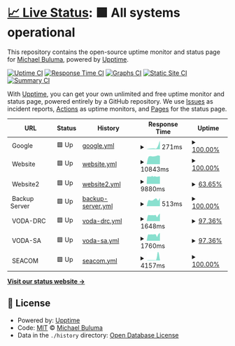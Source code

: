 # [📈 Live Status](https://buluma.github.io/uptime): <!--live status--> **🟩 All systems operational**

This repository contains the open-source uptime monitor and status page for [Michael Buluma](https://www.buluma.me.ke/), powered by [Upptime](https://github.com/upptime/upptime).

[![Uptime CI](https://github.com/buluma/uptime/workflows/Uptime%20CI/badge.svg)](https://github.com/buluma/uptime/actions?query=workflow%3A%22Uptime+CI%22)
[![Response Time CI](https://github.com/buluma/uptime/workflows/Response%20Time%20CI/badge.svg)](https://github.com/buluma/uptime/actions?query=workflow%3A%22Response+Time+CI%22)
[![Graphs CI](https://github.com/buluma/uptime/workflows/Graphs%20CI/badge.svg)](https://github.com/buluma/uptime/actions?query=workflow%3A%22Graphs+CI%22)
[![Static Site CI](https://github.com/buluma/uptime/workflows/Static%20Site%20CI/badge.svg)](https://github.com/buluma/uptime/actions?query=workflow%3A%22Static+Site+CI%22)
[![Summary CI](https://github.com/buluma/uptime/workflows/Summary%20CI/badge.svg)](https://github.com/buluma/uptime/actions?query=workflow%3A%22Summary+CI%22)

With [Upptime](https://upptime.js.org), you can get your own unlimited and free uptime monitor and status page, powered entirely by a GitHub repository. We use [Issues](https://github.com/buluma/uptime/issues) as incident reports, [Actions](https://github.com/buluma/uptime/actions) as uptime monitors, and [Pages](https://buluma.github.io/uptime) for the status page.

<!--start: status pages-->
<!-- This summary is generated by Upptime (https://github.com/upptime/upptime) -->
<!-- Do not edit this manually, your changes will be overwritten -->
<!-- prettier-ignore -->
| URL | Status | History | Response Time | Uptime |
| --- | ------ | ------- | ------------- | ------ |
| <img alt="" src="https://favicons.githubusercontent.com/null" height="13"> Google | 🟩 Up | [google.yml](https://github.com/buluma/uptime/commits/HEAD/history/google.yml) | <details><summary><img alt="Response time graph" src="./graphs/google/response-time-week.png" height="20"> 271ms</summary><br><a href="https://buluma.github.io/uptime/history/google"><img alt="Response time 271" src="https://img.shields.io/endpoint?url=https%3A%2F%2Fraw.githubusercontent.com%2Fbuluma%2Fuptime%2FHEAD%2Fapi%2Fgoogle%2Fresponse-time.json"></a><br><a href="https://buluma.github.io/uptime/history/google"><img alt="24-hour response time 852" src="https://img.shields.io/endpoint?url=https%3A%2F%2Fraw.githubusercontent.com%2Fbuluma%2Fuptime%2FHEAD%2Fapi%2Fgoogle%2Fresponse-time-day.json"></a><br><a href="https://buluma.github.io/uptime/history/google"><img alt="7-day response time 271" src="https://img.shields.io/endpoint?url=https%3A%2F%2Fraw.githubusercontent.com%2Fbuluma%2Fuptime%2FHEAD%2Fapi%2Fgoogle%2Fresponse-time-week.json"></a><br><a href="https://buluma.github.io/uptime/history/google"><img alt="30-day response time 271" src="https://img.shields.io/endpoint?url=https%3A%2F%2Fraw.githubusercontent.com%2Fbuluma%2Fuptime%2FHEAD%2Fapi%2Fgoogle%2Fresponse-time-month.json"></a><br><a href="https://buluma.github.io/uptime/history/google"><img alt="1-year response time 271" src="https://img.shields.io/endpoint?url=https%3A%2F%2Fraw.githubusercontent.com%2Fbuluma%2Fuptime%2FHEAD%2Fapi%2Fgoogle%2Fresponse-time-year.json"></a></details> | <details><summary><a href="https://buluma.github.io/uptime/history/google">100.00%</a></summary><a href="https://buluma.github.io/uptime/history/google"><img alt="All-time uptime 100.00%" src="https://img.shields.io/endpoint?url=https%3A%2F%2Fraw.githubusercontent.com%2Fbuluma%2Fuptime%2FHEAD%2Fapi%2Fgoogle%2Fuptime.json"></a><br><a href="https://buluma.github.io/uptime/history/google"><img alt="24-hour uptime 100.00%" src="https://img.shields.io/endpoint?url=https%3A%2F%2Fraw.githubusercontent.com%2Fbuluma%2Fuptime%2FHEAD%2Fapi%2Fgoogle%2Fuptime-day.json"></a><br><a href="https://buluma.github.io/uptime/history/google"><img alt="7-day uptime 100.00%" src="https://img.shields.io/endpoint?url=https%3A%2F%2Fraw.githubusercontent.com%2Fbuluma%2Fuptime%2FHEAD%2Fapi%2Fgoogle%2Fuptime-week.json"></a><br><a href="https://buluma.github.io/uptime/history/google"><img alt="30-day uptime 100.00%" src="https://img.shields.io/endpoint?url=https%3A%2F%2Fraw.githubusercontent.com%2Fbuluma%2Fuptime%2FHEAD%2Fapi%2Fgoogle%2Fuptime-month.json"></a><br><a href="https://buluma.github.io/uptime/history/google"><img alt="1-year uptime 100.00%" src="https://img.shields.io/endpoint?url=https%3A%2F%2Fraw.githubusercontent.com%2Fbuluma%2Fuptime%2FHEAD%2Fapi%2Fgoogle%2Fuptime-year.json"></a></details>
| <img alt="" src="https://www.buluma.co.ke/wp-content/uploads/2015/12/logo.png" height="13"> Website | 🟩 Up | [website.yml](https://github.com/buluma/uptime/commits/HEAD/history/website.yml) | <details><summary><img alt="Response time graph" src="./graphs/website/response-time-week.png" height="20"> 10843ms</summary><br><a href="https://buluma.github.io/uptime/history/website"><img alt="Response time 10843" src="https://img.shields.io/endpoint?url=https%3A%2F%2Fraw.githubusercontent.com%2Fbuluma%2Fuptime%2FHEAD%2Fapi%2Fwebsite%2Fresponse-time.json"></a><br><a href="https://buluma.github.io/uptime/history/website"><img alt="24-hour response time 11172" src="https://img.shields.io/endpoint?url=https%3A%2F%2Fraw.githubusercontent.com%2Fbuluma%2Fuptime%2FHEAD%2Fapi%2Fwebsite%2Fresponse-time-day.json"></a><br><a href="https://buluma.github.io/uptime/history/website"><img alt="7-day response time 10843" src="https://img.shields.io/endpoint?url=https%3A%2F%2Fraw.githubusercontent.com%2Fbuluma%2Fuptime%2FHEAD%2Fapi%2Fwebsite%2Fresponse-time-week.json"></a><br><a href="https://buluma.github.io/uptime/history/website"><img alt="30-day response time 10843" src="https://img.shields.io/endpoint?url=https%3A%2F%2Fraw.githubusercontent.com%2Fbuluma%2Fuptime%2FHEAD%2Fapi%2Fwebsite%2Fresponse-time-month.json"></a><br><a href="https://buluma.github.io/uptime/history/website"><img alt="1-year response time 10843" src="https://img.shields.io/endpoint?url=https%3A%2F%2Fraw.githubusercontent.com%2Fbuluma%2Fuptime%2FHEAD%2Fapi%2Fwebsite%2Fresponse-time-year.json"></a></details> | <details><summary><a href="https://buluma.github.io/uptime/history/website">100.00%</a></summary><a href="https://buluma.github.io/uptime/history/website"><img alt="All-time uptime 100.00%" src="https://img.shields.io/endpoint?url=https%3A%2F%2Fraw.githubusercontent.com%2Fbuluma%2Fuptime%2FHEAD%2Fapi%2Fwebsite%2Fuptime.json"></a><br><a href="https://buluma.github.io/uptime/history/website"><img alt="24-hour uptime 100.00%" src="https://img.shields.io/endpoint?url=https%3A%2F%2Fraw.githubusercontent.com%2Fbuluma%2Fuptime%2FHEAD%2Fapi%2Fwebsite%2Fuptime-day.json"></a><br><a href="https://buluma.github.io/uptime/history/website"><img alt="7-day uptime 100.00%" src="https://img.shields.io/endpoint?url=https%3A%2F%2Fraw.githubusercontent.com%2Fbuluma%2Fuptime%2FHEAD%2Fapi%2Fwebsite%2Fuptime-week.json"></a><br><a href="https://buluma.github.io/uptime/history/website"><img alt="30-day uptime 100.00%" src="https://img.shields.io/endpoint?url=https%3A%2F%2Fraw.githubusercontent.com%2Fbuluma%2Fuptime%2FHEAD%2Fapi%2Fwebsite%2Fuptime-month.json"></a><br><a href="https://buluma.github.io/uptime/history/website"><img alt="1-year uptime 100.00%" src="https://img.shields.io/endpoint?url=https%3A%2F%2Fraw.githubusercontent.com%2Fbuluma%2Fuptime%2FHEAD%2Fapi%2Fwebsite%2Fuptime-year.json"></a></details>
| <img alt="" src="https://www.buluma.co.ke/wp-content/uploads/2015/12/logo.png" height="13"> Website2 | 🟩 Up | [website2.yml](https://github.com/buluma/uptime/commits/HEAD/history/website2.yml) | <details><summary><img alt="Response time graph" src="./graphs/website2/response-time-week.png" height="20"> 9880ms</summary><br><a href="https://buluma.github.io/uptime/history/website2"><img alt="Response time 9880" src="https://img.shields.io/endpoint?url=https%3A%2F%2Fraw.githubusercontent.com%2Fbuluma%2Fuptime%2FHEAD%2Fapi%2Fwebsite2%2Fresponse-time.json"></a><br><a href="https://buluma.github.io/uptime/history/website2"><img alt="24-hour response time 9879" src="https://img.shields.io/endpoint?url=https%3A%2F%2Fraw.githubusercontent.com%2Fbuluma%2Fuptime%2FHEAD%2Fapi%2Fwebsite2%2Fresponse-time-day.json"></a><br><a href="https://buluma.github.io/uptime/history/website2"><img alt="7-day response time 9880" src="https://img.shields.io/endpoint?url=https%3A%2F%2Fraw.githubusercontent.com%2Fbuluma%2Fuptime%2FHEAD%2Fapi%2Fwebsite2%2Fresponse-time-week.json"></a><br><a href="https://buluma.github.io/uptime/history/website2"><img alt="30-day response time 9880" src="https://img.shields.io/endpoint?url=https%3A%2F%2Fraw.githubusercontent.com%2Fbuluma%2Fuptime%2FHEAD%2Fapi%2Fwebsite2%2Fresponse-time-month.json"></a><br><a href="https://buluma.github.io/uptime/history/website2"><img alt="1-year response time 9880" src="https://img.shields.io/endpoint?url=https%3A%2F%2Fraw.githubusercontent.com%2Fbuluma%2Fuptime%2FHEAD%2Fapi%2Fwebsite2%2Fresponse-time-year.json"></a></details> | <details><summary><a href="https://buluma.github.io/uptime/history/website2">63.65%</a></summary><a href="https://buluma.github.io/uptime/history/website2"><img alt="All-time uptime 63.65%" src="https://img.shields.io/endpoint?url=https%3A%2F%2Fraw.githubusercontent.com%2Fbuluma%2Fuptime%2FHEAD%2Fapi%2Fwebsite2%2Fuptime.json"></a><br><a href="https://buluma.github.io/uptime/history/website2"><img alt="24-hour uptime 57.89%" src="https://img.shields.io/endpoint?url=https%3A%2F%2Fraw.githubusercontent.com%2Fbuluma%2Fuptime%2FHEAD%2Fapi%2Fwebsite2%2Fuptime-day.json"></a><br><a href="https://buluma.github.io/uptime/history/website2"><img alt="7-day uptime 63.65%" src="https://img.shields.io/endpoint?url=https%3A%2F%2Fraw.githubusercontent.com%2Fbuluma%2Fuptime%2FHEAD%2Fapi%2Fwebsite2%2Fuptime-week.json"></a><br><a href="https://buluma.github.io/uptime/history/website2"><img alt="30-day uptime 63.65%" src="https://img.shields.io/endpoint?url=https%3A%2F%2Fraw.githubusercontent.com%2Fbuluma%2Fuptime%2FHEAD%2Fapi%2Fwebsite2%2Fuptime-month.json"></a><br><a href="https://buluma.github.io/uptime/history/website2"><img alt="1-year uptime 63.65%" src="https://img.shields.io/endpoint?url=https%3A%2F%2Fraw.githubusercontent.com%2Fbuluma%2Fuptime%2FHEAD%2Fapi%2Fwebsite2%2Fuptime-year.json"></a></details>
| <img alt="" src="https://favicons.githubusercontent.com/null" height="13"> Backup Server | 🟩 Up | [backup-server.yml](https://github.com/buluma/uptime/commits/HEAD/history/backup-server.yml) | <details><summary><img alt="Response time graph" src="./graphs/backup-server/response-time-week.png" height="20"> 513ms</summary><br><a href="https://buluma.github.io/uptime/history/backup-server"><img alt="Response time 513" src="https://img.shields.io/endpoint?url=https%3A%2F%2Fraw.githubusercontent.com%2Fbuluma%2Fuptime%2FHEAD%2Fapi%2Fbackup-server%2Fresponse-time.json"></a><br><a href="https://buluma.github.io/uptime/history/backup-server"><img alt="24-hour response time 639" src="https://img.shields.io/endpoint?url=https%3A%2F%2Fraw.githubusercontent.com%2Fbuluma%2Fuptime%2FHEAD%2Fapi%2Fbackup-server%2Fresponse-time-day.json"></a><br><a href="https://buluma.github.io/uptime/history/backup-server"><img alt="7-day response time 513" src="https://img.shields.io/endpoint?url=https%3A%2F%2Fraw.githubusercontent.com%2Fbuluma%2Fuptime%2FHEAD%2Fapi%2Fbackup-server%2Fresponse-time-week.json"></a><br><a href="https://buluma.github.io/uptime/history/backup-server"><img alt="30-day response time 513" src="https://img.shields.io/endpoint?url=https%3A%2F%2Fraw.githubusercontent.com%2Fbuluma%2Fuptime%2FHEAD%2Fapi%2Fbackup-server%2Fresponse-time-month.json"></a><br><a href="https://buluma.github.io/uptime/history/backup-server"><img alt="1-year response time 513" src="https://img.shields.io/endpoint?url=https%3A%2F%2Fraw.githubusercontent.com%2Fbuluma%2Fuptime%2FHEAD%2Fapi%2Fbackup-server%2Fresponse-time-year.json"></a></details> | <details><summary><a href="https://buluma.github.io/uptime/history/backup-server">100.00%</a></summary><a href="https://buluma.github.io/uptime/history/backup-server"><img alt="All-time uptime 100.00%" src="https://img.shields.io/endpoint?url=https%3A%2F%2Fraw.githubusercontent.com%2Fbuluma%2Fuptime%2FHEAD%2Fapi%2Fbackup-server%2Fuptime.json"></a><br><a href="https://buluma.github.io/uptime/history/backup-server"><img alt="24-hour uptime 100.00%" src="https://img.shields.io/endpoint?url=https%3A%2F%2Fraw.githubusercontent.com%2Fbuluma%2Fuptime%2FHEAD%2Fapi%2Fbackup-server%2Fuptime-day.json"></a><br><a href="https://buluma.github.io/uptime/history/backup-server"><img alt="7-day uptime 100.00%" src="https://img.shields.io/endpoint?url=https%3A%2F%2Fraw.githubusercontent.com%2Fbuluma%2Fuptime%2FHEAD%2Fapi%2Fbackup-server%2Fuptime-week.json"></a><br><a href="https://buluma.github.io/uptime/history/backup-server"><img alt="30-day uptime 100.00%" src="https://img.shields.io/endpoint?url=https%3A%2F%2Fraw.githubusercontent.com%2Fbuluma%2Fuptime%2FHEAD%2Fapi%2Fbackup-server%2Fuptime-month.json"></a><br><a href="https://buluma.github.io/uptime/history/backup-server"><img alt="1-year uptime 100.00%" src="https://img.shields.io/endpoint?url=https%3A%2F%2Fraw.githubusercontent.com%2Fbuluma%2Fuptime%2FHEAD%2Fapi%2Fbackup-server%2Fuptime-year.json"></a></details>
| <img alt="" src="https://streamline.vodacom.nasctech.com/assets/themes/red/favicon-f2a3647166d7f65772251fba577f51d9.ico" height="13"> VODA-DRC | 🟩 Up | [voda-drc.yml](https://github.com/buluma/uptime/commits/HEAD/history/voda-drc.yml) | <details><summary><img alt="Response time graph" src="./graphs/voda-drc/response-time-week.png" height="20"> 1648ms</summary><br><a href="https://buluma.github.io/uptime/history/voda-drc"><img alt="Response time 1648" src="https://img.shields.io/endpoint?url=https%3A%2F%2Fraw.githubusercontent.com%2Fbuluma%2Fuptime%2FHEAD%2Fapi%2Fvoda-drc%2Fresponse-time.json"></a><br><a href="https://buluma.github.io/uptime/history/voda-drc"><img alt="24-hour response time 2134" src="https://img.shields.io/endpoint?url=https%3A%2F%2Fraw.githubusercontent.com%2Fbuluma%2Fuptime%2FHEAD%2Fapi%2Fvoda-drc%2Fresponse-time-day.json"></a><br><a href="https://buluma.github.io/uptime/history/voda-drc"><img alt="7-day response time 1648" src="https://img.shields.io/endpoint?url=https%3A%2F%2Fraw.githubusercontent.com%2Fbuluma%2Fuptime%2FHEAD%2Fapi%2Fvoda-drc%2Fresponse-time-week.json"></a><br><a href="https://buluma.github.io/uptime/history/voda-drc"><img alt="30-day response time 1648" src="https://img.shields.io/endpoint?url=https%3A%2F%2Fraw.githubusercontent.com%2Fbuluma%2Fuptime%2FHEAD%2Fapi%2Fvoda-drc%2Fresponse-time-month.json"></a><br><a href="https://buluma.github.io/uptime/history/voda-drc"><img alt="1-year response time 1648" src="https://img.shields.io/endpoint?url=https%3A%2F%2Fraw.githubusercontent.com%2Fbuluma%2Fuptime%2FHEAD%2Fapi%2Fvoda-drc%2Fresponse-time-year.json"></a></details> | <details><summary><a href="https://buluma.github.io/uptime/history/voda-drc">97.36%</a></summary><a href="https://buluma.github.io/uptime/history/voda-drc"><img alt="All-time uptime 97.36%" src="https://img.shields.io/endpoint?url=https%3A%2F%2Fraw.githubusercontent.com%2Fbuluma%2Fuptime%2FHEAD%2Fapi%2Fvoda-drc%2Fuptime.json"></a><br><a href="https://buluma.github.io/uptime/history/voda-drc"><img alt="24-hour uptime 100.00%" src="https://img.shields.io/endpoint?url=https%3A%2F%2Fraw.githubusercontent.com%2Fbuluma%2Fuptime%2FHEAD%2Fapi%2Fvoda-drc%2Fuptime-day.json"></a><br><a href="https://buluma.github.io/uptime/history/voda-drc"><img alt="7-day uptime 97.36%" src="https://img.shields.io/endpoint?url=https%3A%2F%2Fraw.githubusercontent.com%2Fbuluma%2Fuptime%2FHEAD%2Fapi%2Fvoda-drc%2Fuptime-week.json"></a><br><a href="https://buluma.github.io/uptime/history/voda-drc"><img alt="30-day uptime 97.36%" src="https://img.shields.io/endpoint?url=https%3A%2F%2Fraw.githubusercontent.com%2Fbuluma%2Fuptime%2FHEAD%2Fapi%2Fvoda-drc%2Fuptime-month.json"></a><br><a href="https://buluma.github.io/uptime/history/voda-drc"><img alt="1-year uptime 97.36%" src="https://img.shields.io/endpoint?url=https%3A%2F%2Fraw.githubusercontent.com%2Fbuluma%2Fuptime%2FHEAD%2Fapi%2Fvoda-drc%2Fuptime-year.json"></a></details>
| <img alt="" src="https://streamline.vodacomsa-battery.nasctech.com/assets/themes/blue/favicon-302dd2875b38cf6af9ef5d7da5a7c7d5.ico" height="13"> VODA-SA | 🟩 Up | [voda-sa.yml](https://github.com/buluma/uptime/commits/HEAD/history/voda-sa.yml) | <details><summary><img alt="Response time graph" src="./graphs/voda-sa/response-time-week.png" height="20"> 1760ms</summary><br><a href="https://buluma.github.io/uptime/history/voda-sa"><img alt="Response time 1760" src="https://img.shields.io/endpoint?url=https%3A%2F%2Fraw.githubusercontent.com%2Fbuluma%2Fuptime%2FHEAD%2Fapi%2Fvoda-sa%2Fresponse-time.json"></a><br><a href="https://buluma.github.io/uptime/history/voda-sa"><img alt="24-hour response time 2207" src="https://img.shields.io/endpoint?url=https%3A%2F%2Fraw.githubusercontent.com%2Fbuluma%2Fuptime%2FHEAD%2Fapi%2Fvoda-sa%2Fresponse-time-day.json"></a><br><a href="https://buluma.github.io/uptime/history/voda-sa"><img alt="7-day response time 1760" src="https://img.shields.io/endpoint?url=https%3A%2F%2Fraw.githubusercontent.com%2Fbuluma%2Fuptime%2FHEAD%2Fapi%2Fvoda-sa%2Fresponse-time-week.json"></a><br><a href="https://buluma.github.io/uptime/history/voda-sa"><img alt="30-day response time 1760" src="https://img.shields.io/endpoint?url=https%3A%2F%2Fraw.githubusercontent.com%2Fbuluma%2Fuptime%2FHEAD%2Fapi%2Fvoda-sa%2Fresponse-time-month.json"></a><br><a href="https://buluma.github.io/uptime/history/voda-sa"><img alt="1-year response time 1760" src="https://img.shields.io/endpoint?url=https%3A%2F%2Fraw.githubusercontent.com%2Fbuluma%2Fuptime%2FHEAD%2Fapi%2Fvoda-sa%2Fresponse-time-year.json"></a></details> | <details><summary><a href="https://buluma.github.io/uptime/history/voda-sa">97.36%</a></summary><a href="https://buluma.github.io/uptime/history/voda-sa"><img alt="All-time uptime 97.36%" src="https://img.shields.io/endpoint?url=https%3A%2F%2Fraw.githubusercontent.com%2Fbuluma%2Fuptime%2FHEAD%2Fapi%2Fvoda-sa%2Fuptime.json"></a><br><a href="https://buluma.github.io/uptime/history/voda-sa"><img alt="24-hour uptime 100.00%" src="https://img.shields.io/endpoint?url=https%3A%2F%2Fraw.githubusercontent.com%2Fbuluma%2Fuptime%2FHEAD%2Fapi%2Fvoda-sa%2Fuptime-day.json"></a><br><a href="https://buluma.github.io/uptime/history/voda-sa"><img alt="7-day uptime 97.36%" src="https://img.shields.io/endpoint?url=https%3A%2F%2Fraw.githubusercontent.com%2Fbuluma%2Fuptime%2FHEAD%2Fapi%2Fvoda-sa%2Fuptime-week.json"></a><br><a href="https://buluma.github.io/uptime/history/voda-sa"><img alt="30-day uptime 97.36%" src="https://img.shields.io/endpoint?url=https%3A%2F%2Fraw.githubusercontent.com%2Fbuluma%2Fuptime%2FHEAD%2Fapi%2Fvoda-sa%2Fuptime-month.json"></a><br><a href="https://buluma.github.io/uptime/history/voda-sa"><img alt="1-year uptime 97.36%" src="https://img.shields.io/endpoint?url=https%3A%2F%2Fraw.githubusercontent.com%2Fbuluma%2Fuptime%2FHEAD%2Fapi%2Fvoda-sa%2Fuptime-year.json"></a></details>
| <img alt="" src="https://streamline.dev.seacom.nasctech.com/assets/themes/light_blue/favicon-144e541887d412afb098092e2cacce90.ico" height="13"> SEACOM | 🟩 Up | [seacom.yml](https://github.com/buluma/uptime/commits/HEAD/history/seacom.yml) | <details><summary><img alt="Response time graph" src="./graphs/seacom/response-time-week.png" height="20"> 4157ms</summary><br><a href="https://buluma.github.io/uptime/history/seacom"><img alt="Response time 4157" src="https://img.shields.io/endpoint?url=https%3A%2F%2Fraw.githubusercontent.com%2Fbuluma%2Fuptime%2FHEAD%2Fapi%2Fseacom%2Fresponse-time.json"></a><br><a href="https://buluma.github.io/uptime/history/seacom"><img alt="24-hour response time 1093" src="https://img.shields.io/endpoint?url=https%3A%2F%2Fraw.githubusercontent.com%2Fbuluma%2Fuptime%2FHEAD%2Fapi%2Fseacom%2Fresponse-time-day.json"></a><br><a href="https://buluma.github.io/uptime/history/seacom"><img alt="7-day response time 4157" src="https://img.shields.io/endpoint?url=https%3A%2F%2Fraw.githubusercontent.com%2Fbuluma%2Fuptime%2FHEAD%2Fapi%2Fseacom%2Fresponse-time-week.json"></a><br><a href="https://buluma.github.io/uptime/history/seacom"><img alt="30-day response time 4157" src="https://img.shields.io/endpoint?url=https%3A%2F%2Fraw.githubusercontent.com%2Fbuluma%2Fuptime%2FHEAD%2Fapi%2Fseacom%2Fresponse-time-month.json"></a><br><a href="https://buluma.github.io/uptime/history/seacom"><img alt="1-year response time 4157" src="https://img.shields.io/endpoint?url=https%3A%2F%2Fraw.githubusercontent.com%2Fbuluma%2Fuptime%2FHEAD%2Fapi%2Fseacom%2Fresponse-time-year.json"></a></details> | <details><summary><a href="https://buluma.github.io/uptime/history/seacom">100.00%</a></summary><a href="https://buluma.github.io/uptime/history/seacom"><img alt="All-time uptime 100.00%" src="https://img.shields.io/endpoint?url=https%3A%2F%2Fraw.githubusercontent.com%2Fbuluma%2Fuptime%2FHEAD%2Fapi%2Fseacom%2Fuptime.json"></a><br><a href="https://buluma.github.io/uptime/history/seacom"><img alt="24-hour uptime 100.00%" src="https://img.shields.io/endpoint?url=https%3A%2F%2Fraw.githubusercontent.com%2Fbuluma%2Fuptime%2FHEAD%2Fapi%2Fseacom%2Fuptime-day.json"></a><br><a href="https://buluma.github.io/uptime/history/seacom"><img alt="7-day uptime 100.00%" src="https://img.shields.io/endpoint?url=https%3A%2F%2Fraw.githubusercontent.com%2Fbuluma%2Fuptime%2FHEAD%2Fapi%2Fseacom%2Fuptime-week.json"></a><br><a href="https://buluma.github.io/uptime/history/seacom"><img alt="30-day uptime 100.00%" src="https://img.shields.io/endpoint?url=https%3A%2F%2Fraw.githubusercontent.com%2Fbuluma%2Fuptime%2FHEAD%2Fapi%2Fseacom%2Fuptime-month.json"></a><br><a href="https://buluma.github.io/uptime/history/seacom"><img alt="1-year uptime 100.00%" src="https://img.shields.io/endpoint?url=https%3A%2F%2Fraw.githubusercontent.com%2Fbuluma%2Fuptime%2FHEAD%2Fapi%2Fseacom%2Fuptime-year.json"></a></details>

<!--end: status pages-->

[**Visit our status website →**](https://buluma.github.io/uptime)

## 📄 License

- Powered by: [Upptime](https://github.com/upptime/upptime)
- Code: [MIT](./LICENSE) © [Michael Buluma](https://www.buluma.me.ke/)
- Data in the `./history` directory: [Open Database License](https://opendatacommons.org/licenses/odbl/1-0/)
